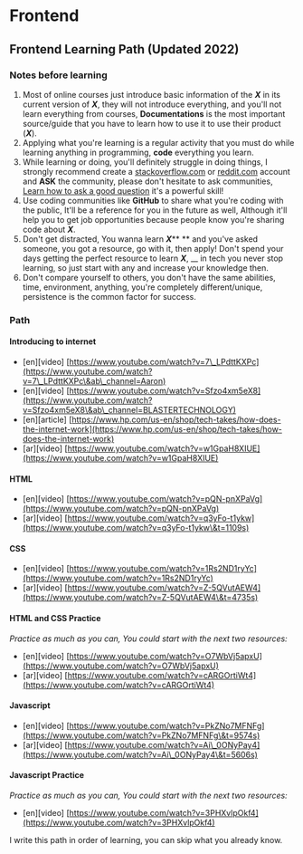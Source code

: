 # Frontend

## Frontend Learning Path (Updated 2022)

### Notes before learning

1. Most of online courses just introduce basic information of the _**X**_ in its current version of _**X**_, they will not introduce everything, and you'll not learn everything from courses, **Documentations** is the most important source/guide that you have to learn how to use it to use their product (_**X**_).
2. Applying what you're learning is a regular activity that you must do while learning anything in programming, **code** everything you learn.
3. While learning or doing, you'll definitely struggle in doing things, I strongly recommend create a [stackoverflow.com](http://stackoverflow.com) or [reddit.com](https://reddit.com) account and **ASK** the community, please don't hesitate to ask communities, [Learn how to ask a good question](https://stackoverflow.com/help/how-to-ask) it's a powerful skill!
4. Use coding communities like **GitHub** to share what you're coding with the public, It'll be a reference for you in the future as well, Although it'll help you to get job opportunities because people know you're sharing code about _**X**_.
5. Don't get distracted, You wanna learn _**X**_** ** and you've asked someone, you got a resource, go with it, then apply! Don't spend your days getting the perfect resource to learn _**X**_, __ in tech you never stop learning, so just start with any and increase your knowledge then.
6. Don't compare yourself to others, you don't have the same abilities, time, environment, anything, you're completely different/unique, persistence is the common factor for success.

### Path

#### Introducing to internet

* \[en]\[video] [https://www.youtube.com/watch?v=7\_LPdttKXPc](https://www.youtube.com/watch?v=7\_LPdttKXPc\&ab\_channel=Aaron)
* \[en]\[video] [https://www.youtube.com/watch?v=Sfzo4xm5eX8](https://www.youtube.com/watch?v=Sfzo4xm5eX8\&ab\_channel=BLASTERTECHNOLOGY)
* \[en]\[article] [https://www.hp.com/us-en/shop/tech-takes/how-does-the-internet-work](https://www.hp.com/us-en/shop/tech-takes/how-does-the-internet-work)
* \[ar]\[video] [https://www.youtube.com/watch?v=w1GpaH8XIUE](https://www.youtube.com/watch?v=w1GpaH8XIUE)

#### HTML

* \[en]\[video] [https://www.youtube.com/watch?v=pQN-pnXPaVg](https://www.youtube.com/watch?v=pQN-pnXPaVg)
* \[ar]\[video] [https://www.youtube.com/watch?v=q3yFo-t1ykw](https://www.youtube.com/watch?v=q3yFo-t1ykw\&t=1109s)

#### CSS

* \[en]\[video] [https://www.youtube.com/watch?v=1Rs2ND1ryYc](https://www.youtube.com/watch?v=1Rs2ND1ryYc)
* \[ar]\[video] [https://www.youtube.com/watch?v=Z-5QVutAEW4](https://www.youtube.com/watch?v=Z-5QVutAEW4\&t=4735s)

#### HTML and CSS Practice

_Practice as much as you can, You could start with the next two resources:_

* \[en]\[video] [https://www.youtube.com/watch?v=O7WbVj5apxU](https://www.youtube.com/watch?v=O7WbVj5apxU)
* \[ar]\[video] [https://www.youtube.com/watch?v=cARGOrtiWt4](https://www.youtube.com/watch?v=cARGOrtiWt4)

#### Javascript

* \[en]\[video] [https://www.youtube.com/watch?v=PkZNo7MFNFg](https://www.youtube.com/watch?v=PkZNo7MFNFg\&t=9574s)
* \[ar]\[video] [https://www.youtube.com/watch?v=Ai\_0ONyPay4](https://www.youtube.com/watch?v=Ai\_0ONyPay4\&t=5606s)

#### Javascript Practice

_Practice as much as you can, You could start with the next two resources:_

* \[en]\[video] [https://www.youtube.com/watch?v=3PHXvlpOkf4](https://www.youtube.com/watch?v=3PHXvlpOkf4)



I write this path in order of learning, you can skip what you already know.
